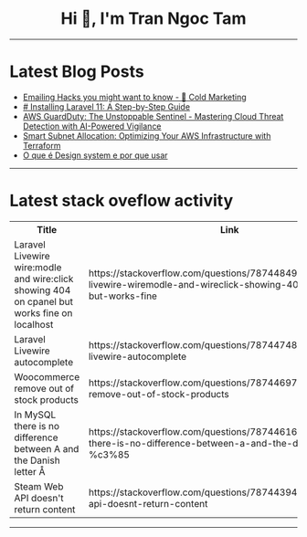 <h1 align="center">Hi 👋, I'm Tran Ngoc Tam</h1>

---

# Latest Blog Posts 
<!-- BLOG-POST-LIST:START -->
- [Emailing Hacks you might want to know - 🥶 Cold Marketing](https://dev.to/1geek/emailing-hacks-you-might-want-to-know-cold-marketing-4fdl)
- [# Installing Laravel 11: A Step-by-Step Guide](https://dev.to/jsandaruwan/-installing-laravel-11-a-step-by-step-guide-2mkj)
- [AWS GuardDuty: The Unstoppable Sentinel - Mastering Cloud Threat Detection with AI-Powered Vigilance](https://dev.to/ikoh_sylva/aws-guardduty-the-unstoppable-sentinel-mastering-cloud-threat-detection-with-ai-powered-vigilance-8a7)
- [Smart Subnet Allocation: Optimizing Your AWS Infrastructure with Terraform](https://dev.to/suvankit/smart-subnet-allocation-optimizing-your-aws-infrastructure-with-terraform-5c90)
- [O que é Design system e por que usar](https://dev.to/wps13/o-que-e-design-system-e-por-que-usar-4dij)
<!-- BLOG-POST-LIST:END -->

---

# Latest stack oveflow activity
<table>
  <tr><th>Title</th><th>Link</th></tr>
  <!-- STACKOVERFLOW:START --><tr><td>Laravel Livewire wire:modle and wire:click showing 404 on cpanel but works fine on localhost</td><td>https://stackoverflow.com/questions/78744849/laravel-livewire-wiremodle-and-wireclick-showing-404-on-cpanel-but-works-fine</td></tr><tr><td>Laravel Livewire autocomplete</td><td>https://stackoverflow.com/questions/78744748/laravel-livewire-autocomplete</td></tr><tr><td>Woocommerce remove out of stock products</td><td>https://stackoverflow.com/questions/78744697/woocommerce-remove-out-of-stock-products</td></tr><tr><td>In MySQL there is no difference between A and the Danish letter Å</td><td>https://stackoverflow.com/questions/78744616/in-mysql-there-is-no-difference-between-a-and-the-danish-letter-%c3%85</td></tr><tr><td>Steam Web API doesn&#39;t return content</td><td>https://stackoverflow.com/questions/78744394/steam-web-api-doesnt-return-content</td></tr><!-- STACKOVERFLOW:END -->
</table>

---


